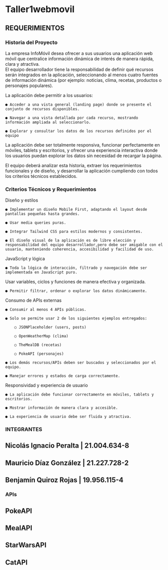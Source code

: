 # Taller1webmovil

## REQUERIMIENTOS 

### Historia del Proyecto

La empresa InfoMóvil desea ofrecer a sus usuarios una aplicación web móvil que centralice información
dinámica de interés de manera rápida, clara y atractiva.  
El equipo desarrollador tiene la responsabilidad de definir qué recursos serán integrados en la aplicación,
seleccionando al menos cuatro fuentes de información dinámica (por ejemplo: noticias, clima, recetas,
productos o personajes populares).  

La aplicación debe permitir a los usuarios:

    ● Acceder a una vista general (landing page) donde se presente el conjunto de recursos disponibles.

    ● Navegar a una vista detallada por cada recurso, mostrando información ampliada al seleccionarlo.

    ● Explorar y consultar los datos de los recursos definidos por el equipo

La aplicación debe ser totalmente responsiva, funcionar perfectamente en móviles, tablets y escritorios, y
ofrecer una experiencia interactiva donde los usuarios puedan explorar los datos sin necesidad de recargar
la página.

El equipo deberá analizar esta historia, extraer los requerimientos funcionales y de diseño, y desarrollar la
aplicación cumpliendo con todos los criterios técnicos establecidos.

### Criterios Técnicos y Requerimientos

Diseño y estilos

    ● Implementar un diseño Mobile First, adaptando el layout desde pantallas pequeñas hasta grandes.

    ● Usar media queries puras. 

    ● Integrar Tailwind CSS para estilos modernos y consistentes.

    ● El diseño visual de la aplicación es de libre elección y responsabilidad del equipo desarrollador,pero debe ser amigable con el usuario, manteniendo coherencia, accesibilidad y facilidad de uso.

JavaScript y lógica

    ● Toda la lógica de interacción, filtrado y navegación debe ser implementada en JavaScript puro.

Usar variables, ciclos y funciones de manera efectiva y organizada.

    ● Permitir filtrar, ordenar o explorar los datos dinámicamente.

Consumo de APIs externas

    ● Consumir al menos 4 APIs públicas.

    ● Solo se permite usar 2 de los siguientes ejemplos entregados:

        ○ JSONPlaceholder (users, posts)

        ○ OpenWeatherMap (clima)

        ○ TheMealDB (recetas)

        ○ PokeAPI (personajes)

    ● Los demás recursos/APIs deben ser buscados y seleccionados por el equipo.

    ● Manejar errores y estados de carga correctamente.

Responsividad y experiencia de usuario

    ● La aplicación debe funcionar correctamente en móviles, tablets y escritorios.

    ● Mostrar información de manera clara y accesible.

    ● La experiencia de usuario debe ser fluida y atractiva.

### INTEGRANTES
## Nicolás Ignacio Peralta | 21.004.634-8
## Mauricio Díaz González | 21.227.728-2
## Benjamín Quiroz Rojas | 19.956.115-4


### APIs
## PokeAPI
## MealAPI
## StarWarsAPI
## CatAPI

